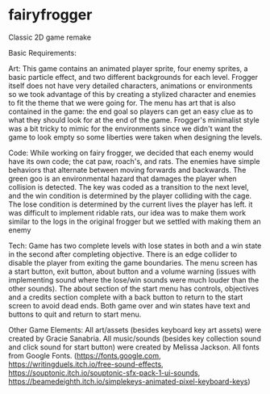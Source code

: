 # fairyfrogger
Classic 2D game remake

Basic Requirements:


Art:
This game contains an animated player sprite, four enemy sprites, a basic particle effect, and two different backgrounds for each level. Frogger itself does not have very detailed characters, animations or environments so we took advantage of this by creating a stylized character and enemies to fit the theme that we were going for. The menu has art that is also contained in the game: the end goal so players can get an easy clue as to what they should look for at the end of the game. Frogger's minimalist style was a bit tricky to mimic for the environments since we didn't want the game to look empty so some liberties were taken when designing the levels.

Code:
While working on fairy frogger, we decided that each enemy would have its own code; the cat paw, roach's, and rats. The enemies have simple behaviors that alternate between moving forwards and backwards. The green goo is an environmental hazard that damages the player when collision is detected. The key was coded as a transition to the next level, and the win condition is determined by the player colliding with the cage. The lose condition is determined by the current lives the player has left. it was difficult to implement ridable rats, our idea was to make them work similar to the logs in the original frogger but we settled with making them an enemy

Tech:
Game has two complete levels with lose states in both and a win state in the second after completing objective. 
There is an edge collider to disable the player from exiting the game boundaries. The menu screen has a start button, exit button, 
about button and a volume warning (issues with implementing sound where the lose/win sounds were much louder than the other sounds). 
The about section of the start menu has controls, objectives and a credits section complete with a back button to return to the start 
screen to avoid dead ends. Both game over and win states have text and buttons to quit and return to start menu.

Other Game Elements:
All art/assets (besides keyboard key art assets) were created by Gracie Sanabria. All music/sounds (besides key collection sound and click 
sound for start button) were created by Melissa Jackson. All fonts from Google Fonts. (https://fonts.google.com, https://writingduels.itch.io/free-sound-effects, 
https://souptonic.itch.io/souptonic-sfx-pack-1-ui-sounds, https://beamedeighth.itch.io/simplekeys-animated-pixel-keyboard-keys)
